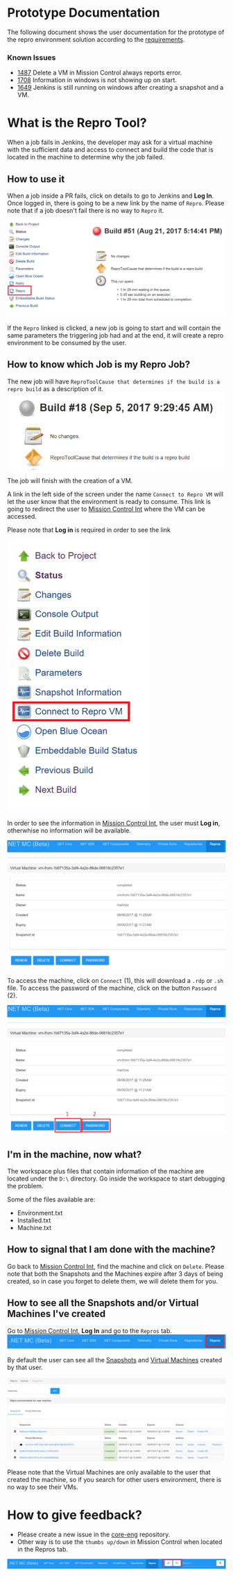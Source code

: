 #  Prototype Documentation
The following document shows the user documentation for the prototype of the repro environment solution according to the [requirements](https://github.com/dotnet/core-eng/blob/master/Documentation/Project-Docs/Repro%20Environment/Implementation%20Details%20Prototype.md#requirements).

### Known Issues
- [1487](https://github.com/dotnet/core-eng/issues/1487) Delete a VM in Mission Control always reports error.
- [1708](https://github.com/dotnet/core-eng/issues/1708) Information in windows is not showing up on start.
- [1649](https://github.com/dotnet/core-eng/issues/1649) Jenkins is still running on windows after creating a snapshot and a VM.

# What is the Repro Tool?
When a job fails in Jenkins, the developer may ask for a virtual machine with the sufficient data and access to connect and build the code that is located in the machine to determine why the job failed.

## How to use it
When a job inside a PR fails, click on details to go to Jenkins and **Log In**. 
Once logged in, there is going to be a new link by the name of `Repro`. Please note that if a job doesn't fail there is no way to `Repro` it.

![](./Images/ReproLink.PNG?raw=true)

If the `Repro` linked is clicked, a new job is going to start and will contain the same parameters the triggering job had and at the end, it will create a repro environment to be consumed by the user.

## How to know which Job is my Repro Job?
The new job will have `ReproToolCause that determines if the build is a repro build` as a description of it.
![](./Images/ReproJob.PNG?raw=true)


The job will finish with the creation of a VM. 

A link in the left side of the screen under the name `Connect to Repro VM` will let the user know that the environment is ready to consume. This link is going to redirect the user to [Mission Control Int] where the VM can be accessed.

Please note that **Log in** is required in order to see the link

![](./Images/ConnectToVmLink.PNG?raw=true)

In order to see the information in [Mission Control Int], the user must **Log in**, otherwhise no information will be available.

![](./Images/VMDetail.PNG?raw=true)

To access the machine, click on `Connect` (1), this will download a `.rdp` or `.sh` file. To access the password of the machine, click on the button `Password` (2).

![](./Images/ConnectToVM.PNG?raw=true)

## I'm in the machine, now what?
The workspace plus files that contain information of the machine are located under the `D:\` directory. Go inside the workspace to start debugging the problem.

Some of the files available are:
- Environment.txt
- Installed.txt
- Machine.txt

## How to signal that I am done with the machine?
Go back to [Mission Control Int], find the machine and click on `Delete`. 
Please note that both the Snapshots and the Machines expire after 3 days of being created, so in case you forget to delete them, we will delete them for you.

## How to see all the Snapshots and/or Virtual Machines I've created
Go to [Mission Control Int], **Log In** and go to the `Repros` tab. 
![](./Images/ReproTab.PNG?raw=true)

By default the user can see all the [Snapshots](https://github.com/dotnet/core-eng/blob/master/Documentation/Project-Docs/Repro%20Environment/Implementation%20Details%20POC.md#2-save-running-environment) and [Virtual Machines](https://github.com/dotnet/core-eng/blob/master/Documentation/Project-Docs/Repro%20Environment/Implementation%20Details%20POC.md#4-create-vm-with-repro-environment) created by that user.

![](./Images/MissionControl.PNG?raw=true)

Please note that the Virtual Machines are only available to the user that created the machine, so if you search for other users environment, there is no way to see their VMs.


# How to give feedback?
- Please create a new issue in the [core-eng](https://github.com/dotnet/core-eng) repository.
- Other way is to use the `thumbs up/down` in Mission Control when located in the Repros tab. 

![](./Images/FeedbackMC.png?raw=true)

[Mission Control Int]: https://mc.int-dot.net/#/